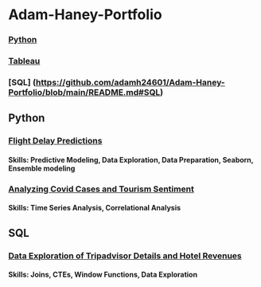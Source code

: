 # Adam-Haney-Portfolio
### [Python](https://github.com/adamh24601/Adam-Haney-Portfolio/blob/main/README.md#python)
### [Tableau](https://public.tableau.com/app/profile/adam.haney)
### [SQL] (https://github.com/adamh24601/Adam-Haney-Portfolio/blob/main/README.md#SQL)
## Python
### [Flight Delay Predictions](https://github.com/adamh24601/Adam-Haney-Portfolio/blob/main/Flight%20Delay%20Predictions.ipynb)
#### Skills: Predictive Modeling, Data Exploration, Data Preparation, Seaborn, Ensemble modeling
### [Analyzing Covid Cases and Tourism Sentiment](https://github.com/adamh24601/Adam-Haney-Portfolio/blob/main/Covid%20Sentiment%20Analysis.ipynb)
#### Skills: Time Series Analysis, Correlational Analysis
## SQL
### [Data Exploration of Tripadvisor Details and Hotel Revenues](https://github.com/adamh24601/Adam-Haney-Portfolio/blob/main/TAHotelSQL.sql)
#### Skills: Joins, CTEs, Window Functions, Data Exploration
